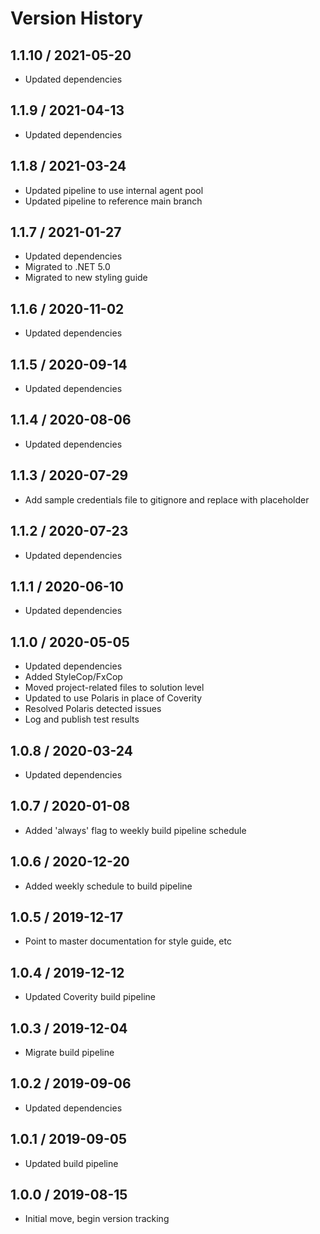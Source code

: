 # Version History

## 1.1.10 / 2021-05-20

- Updated dependencies

## 1.1.9 / 2021-04-13

- Updated dependencies

## 1.1.8 / 2021-03-24

- Updated pipeline to use internal agent pool
- Updated pipeline to reference main branch

## 1.1.7 / 2021-01-27

- Updated dependencies
- Migrated to .NET 5.0
- Migrated to new styling guide

## 1.1.6 / 2020-11-02

- Updated dependencies

## 1.1.5 / 2020-09-14

- Updated dependencies

## 1.1.4 / 2020-08-06

- Updated dependencies

## 1.1.3 / 2020-07-29

- Add sample credentials file to gitignore and replace with placeholder

## 1.1.2 / 2020-07-23

- Updated dependencies

## 1.1.1 / 2020-06-10

- Updated dependencies

## 1.1.0 / 2020-05-05

- Updated dependencies
- Added StyleCop/FxCop
- Moved project-related files to solution level
- Updated to use Polaris in place of Coverity
- Resolved Polaris detected issues
- Log and publish test results

## 1.0.8 / 2020-03-24

- Updated dependencies

## 1.0.7 / 2020-01-08

- Added 'always' flag to weekly build pipeline schedule

## 1.0.6 / 2020-12-20

- Added weekly schedule to build pipeline

## 1.0.5 / 2019-12-17

- Point to master documentation for style guide, etc

## 1.0.4 / 2019-12-12

- Updated Coverity build pipeline

## 1.0.3 / 2019-12-04

- Migrate build pipeline

## 1.0.2 / 2019-09-06

- Updated dependencies

## 1.0.1 / 2019-09-05

- Updated build pipeline

## 1.0.0 / 2019-08-15

- Initial move, begin version tracking
